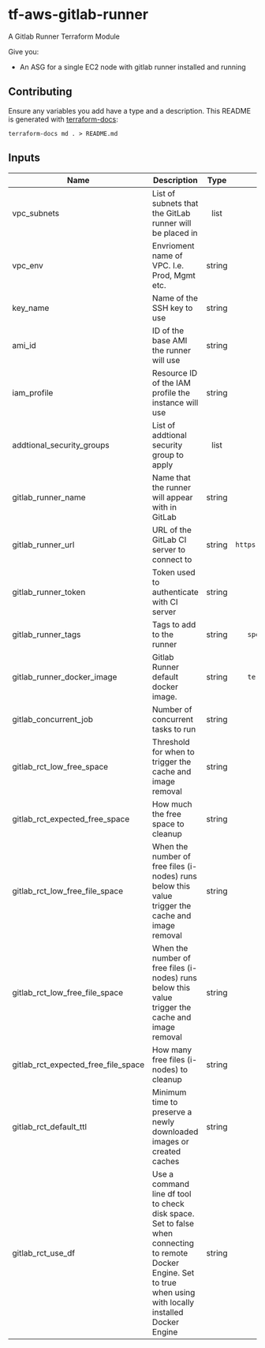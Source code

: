 # tf-aws-gitlab-runner

A Gitlab Runner Terraform Module

Give you:
- An ASG for a single EC2 node with gitlab runner installed and running

## Contributing

Ensure any variables you add have a type and a description.
This README is generated with [terraform-docs](https://github.com/segmentio/terraform-docs):

`terraform-docs md . > README.md`


## Inputs

| Name | Description | Type | Default | Required |
|------|-------------|:----:|:-----:|:-----:|
| vpc\_subnets | List of subnets that the GitLab runner will be placed in | list | - | yes |
| vpc\_env | Envrioment name of VPC. I.e. Prod, Mgmt etc. | string | - | yes |
| key\_name | Name of the SSH key to use | string | - | yes |
| ami\_id | ID of the base AMI the runner will use | string | - | yes |
| iam\_profile | Resource ID of the IAM profile the instance will use | string | - | yes |
| addtional\_security\_groups | List of addtional security group to apply | list | - | yes |
| gitlab\_runner\_name | Name that the runner will appear with in GitLab | string | - | yes |
| gitlab\_runner\_url | URL of the GitLab CI server to connect to | string | `https://gitlab.com/ci` | no |
| gitlab\_runner\_token | Token used to authenticate with CI server | string | - | yes |
| gitlab\_runner\_tags | Tags to add to the runner | string | `specific,docker` | no |
| gitlab\_runner\_docker\_image | Gitlab Runner default docker image. | string | `terraform:light` | no |
| gitlab\_concurrent\_job | Number of concurrent tasks to run | string | `1` | no |
| gitlab\_rct\_low\_free\_space | Threshold for when to trigger the cache and image removal | string | `1GB` | no |
| gitlab\_rct\_expected\_free\_space | How much the free space to cleanup | string | `2GB` | no |
| gitlab\_rct\_low\_free\_file\_space | When the number of free files (i-nodes) runs below this value trigger the cache and image removal | string | `2GB` | no |
| gitlab\_rct\_low\_free\_file\_space | When the number of free files (i-nodes) runs below this value trigger the cache and image removal | string | `131072` | no |
| gitlab\_rct\_expected\_free\_file\_space | How many free files (i-nodes) to cleanup | string | `262144` | no |
| gitlab\_rct\_default\_ttl | Minimum time to preserve a newly downloaded images or created caches | string | `1m` | no |
| gitlab\_rct\_use\_df | Use a command line df tool to check disk space. Set to false when connecting to remote Docker Engine. Set to true when using with locally installed Docker Engine | string | `1` | no |

